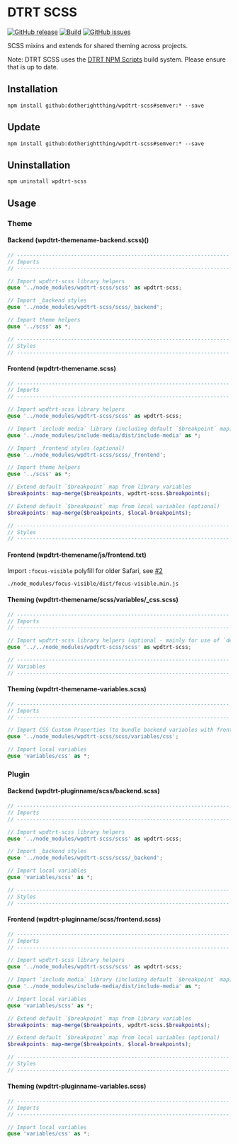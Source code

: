 # DTRT SCSS

[![GitHub release](https://img.shields.io/github/v/tag/dotherightthing/wpdtrt-scss)](https://github.com/dotherightthing/wpdtrt-scss/releases) [![Build](https://github.com/dotherightthing/wpdtrt-scss/workflows/Build%20and%20release%20if%20tagged/badge.svg?branch=master)](https://github.com/dotherightthing/wpdtrt-scss/actions?query=workflow%3A"Build+and+release+if+tagged") [![GitHub issues](https://img.shields.io/github/issues/dotherightthing/wpdtrt-scss.svg)](https://github.com/dotherightthing/wpdtrt-scss/issues)

SCSS mixins and extends for shared theming across projects.

Note: DTRT SCSS uses the [DTRT NPM Scripts](https://github.com/dotherightthing/wpdtrt-npm-scripts) build system. Please ensure that is up to date.

## Installation

```node
npm install github:dotherightthing/wpdtrt-scss#semver:* --save
```

## Update

```node
npm install github:dotherightthing/wpdtrt-scss#semver:* --save
```

## Uninstallation

```node
npm uninstall wpdtrt-scss
```

## Usage

### Theme

#### Backend (wpdtrt-themename-backend.scss)()

```scss
// -------------------------------------------------------------------
// Imports
// -------------------------------------------------------------------

// Import wpdtrt-scss library helpers
@use '../node_modules/wpdtrt-scss/scss' as wpdtrt-scss;

// Import _backend styles
@use '../node_modules/wpdtrt-scss/scss/_backend';

// Import theme helpers
@use '../scss' as *;

// -------------------------------------------------------------------
// Styles
// -------------------------------------------------------------------
```

#### Frontend (wpdtrt-themename.scss)

```scss
// -------------------------------------------------------------------
// Imports
// -------------------------------------------------------------------

// Import wpdtrt-scss library helpers
@use '../node_modules/wpdtrt-scss/scss' as wpdtrt-scss;

// Import `include media` library (including default `$breakpoint` map)
@use '../node_modules/include-media/dist/include-media' as *;

// Import _frontend styles (optional)
@use '../node_modules/wpdtrt-scss/scss/_frontend';

// Import theme helpers
@use '../scss' as *;

// Extend default `$breakpoint` map from library variables
$breakpoints: map-merge($breakpoints, wpdtrt-scss.$breakpoints);

// Extend default `$breakpoint` map from local variables (optional)
$breakpoints: map-merge($breakpoints, $local-breakpoints);

// -------------------------------------------------------------------
// Styles
// -------------------------------------------------------------------
```

#### Frontend (wpdtrt-themename/js/frontend.txt)

Import `:focus-visible` polyfill for older Safari, see [#2](https://github.com/dotherightthing/wpdtrt-scss/issues/2)

```txt
./node_modules/focus-visible/dist/focus-visible.min.js
```

#### Theming (wpdtrt-themename/scss/variables/_css.scss)

```scss
// -------------------------------------------------------------------
// Imports
// -------------------------------------------------------------------

// Import wpdtrt-scss library helpers (optional - mainly for use of `defineColorHSL`)
@use '../../node_modules/wpdtrt-scss/scss' as wpdtrt-scss;

// -------------------------------------------------------------------
// Variables
// -------------------------------------------------------------------
```

#### Theming (wpdtrt-themename-variables.scss)

```scss
// -------------------------------------------------------------------
// Imports
// -------------------------------------------------------------------

// Import CSS Custom Properties (to bundle backend variables with frontend variables)
@use '../node_modules/wpdtrt-scss/scss/variables/css';

// Import local variables
@use 'variables/css' as *;
```

### Plugin

#### Backend (wpdtrt-pluginname/scss/backend.scss)

```scss
// -------------------------------------------------------------------
// Imports
// -------------------------------------------------------------------

// Import wpdtrt-scss library helpers
@use '../node_modules/wpdtrt-scss/scss' as wpdtrt-scss;

// Import _backend styles
@use '../node_modules/wpdtrt-scss/scss/_backend';

// Import local variables
@use 'variables/scss' as *;

// -------------------------------------------------------------------
// Styles
// -------------------------------------------------------------------
```

#### Frontend (wpdtrt-pluginname/scss/frontend.scss)

```scss
// -------------------------------------------------------------------
// Imports
// -------------------------------------------------------------------

// Import wpdtrt-scss library helpers
@use '../node_modules/wpdtrt-scss/scss' as wpdtrt-scss;

// Import `include media` library (including default `$breakpoint` map)
@use '../node_modules/include-media/dist/include-media' as *;

// Import local variables
@use 'variables/scss' as *;

// Extend default `$breakpoint` map from library variables
$breakpoints: map-merge($breakpoints, wpdtrt-scss.$breakpoints);

// Extend default `$breakpoint` map from local variables (optional)
$breakpoints: map-merge($breakpoints, $local-breakpoints);

// -------------------------------------------------------------------
// Styles
// -------------------------------------------------------------------
```

#### Theming (wpdtrt-pluginname-variables.scss)

```scss
// -------------------------------------------------------------------
// Imports
// -------------------------------------------------------------------

// Import local variables
@use 'variables/css' as *;
```
